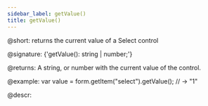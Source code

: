 ```yaml
---
sidebar_label: getValue()
title: getValue()
---          
```


@short: returns the current value of a Select control

@signature: {'getValue(): string | number;'}

@returns:
A string, or number with the current value of the control.

@example:
var value = form.getItem("select").getValue();
// -> "1"

@descr:
